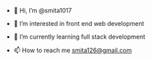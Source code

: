 - 👋 Hi, I’m @smita1017
- 👀 I’m interested in front end web development
- 🌱 I’m currently learning full stack development

- 📫 How to reach me smita126@gmail.com


<!---
smita1017/smita1017 is a ✨ special ✨ repository because its `README.md` (this file) appears on your GitHub profile.
You can click the Preview link to take a look at your changes.
--->

